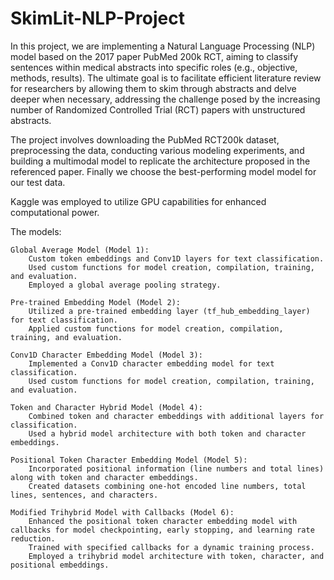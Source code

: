 # SkimLit-NLP-Project
In this project, we are implementing a Natural Language Processing (NLP) model based on the 2017 paper PubMed 200k RCT, aiming to classify sentences within medical abstracts into specific roles (e.g., objective, methods, results). The ultimate goal is to facilitate efficient literature review for researchers by allowing them to skim through abstracts and delve deeper when necessary, addressing the challenge posed by the increasing number of Randomized Controlled Trial (RCT) papers with unstructured abstracts. 

The project involves downloading the PubMed RCT200k dataset, preprocessing the data, conducting various modeling experiments, and building a multimodal model to replicate the architecture proposed in the referenced paper. Finally we choose the best-performing model model for our test data.

Kaggle was employed to utilize GPU capabilities for enhanced computational power.

The models:

    Global Average Model (Model 1):
        Custom token embeddings and Conv1D layers for text classification.
        Used custom functions for model creation, compilation, training, and evaluation.
        Employed a global average pooling strategy.

    Pre-trained Embedding Model (Model 2):
        Utilized a pre-trained embedding layer (tf_hub_embedding_layer) for text classification.
        Applied custom functions for model creation, compilation, training, and evaluation.

    Conv1D Character Embedding Model (Model 3):
        Implemented a Conv1D character embedding model for text classification.
        Used custom functions for model creation, compilation, training, and evaluation.

    Token and Character Hybrid Model (Model 4):
        Combined token and character embeddings with additional layers for classification.
        Used a hybrid model architecture with both token and character embeddings.

    Positional Token Character Embedding Model (Model 5):
        Incorporated positional information (line numbers and total lines) along with token and character embeddings.
        Created datasets combining one-hot encoded line numbers, total lines, sentences, and characters.

    Modified Trihybrid Model with Callbacks (Model 6):
        Enhanced the positional token character embedding model with callbacks for model checkpointing, early stopping, and learning rate reduction.
        Trained with specified callbacks for a dynamic training process.
        Employed a trihybrid model architecture with token, character, and positional embeddings.
